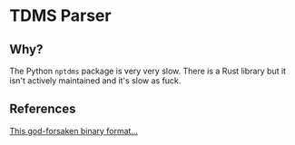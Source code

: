 # TDMS Parser

## Why?
The Python `nptdms` package is very very slow. There is a Rust library but it
isn't actively maintained and it's slow as fuck.

## References
[This god-forsaken binary format...](https://www.ni.com/en/support/documentation/supplemental/07/tdms-file-format-internal-structure.html)
